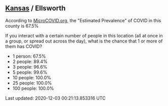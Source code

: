 
## [Kansas](/united-states/kansas) / Ellsworth

According to [MicroCOVID.org](http://microcovid.org),
the "Estimated Prevalence" of COVID in this county is 67.5%

If you interact with a certain number of people in this location
(all at once in a group, or spread out across the day), what is the chance that
1 or more of them has COVID?

- 1 person: 67.5%
- 2 people: 89.4%
- 3 people: 96.6%
- 5 people: 99.6%
- 10 people: 100.0%
- 25 people: 100.0%
- 100 people: 100.0%

Last updated: 2020-12-03 00:21:13.853316 UTC
